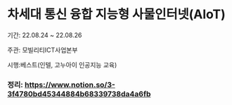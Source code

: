 # 차세대 통신 융합 지능형 사물인터넷(AloT)

기간: 22.08.24 ~ 22.08.26

주관: 모빌리티ICT사업본부

시행:베스트(인텔, 고누아이 인공지능 교육)

### 정리: https://www.notion.so/3-3f4780bd45344884b68339738da4a6fb
